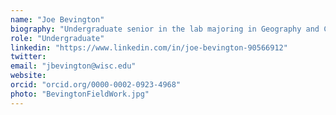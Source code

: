 ```yaml
---
name: "Joe Bevington"
biography: "Undergraduate senior in the lab majoring in Geography and Conservation Biology. For a senior thesis project, I am working with NEOTOMA and SynTRACE paleoclimate datasets to model phenological mismatch of Picea as a result of natural variations in solar radiation over the last 22,000 years"
role: "Undergraduate"
linkedin: "https://www.linkedin.com/in/joe-bevington-90566912"
twitter:
email: "jbevington@wisc.edu"
website:
orcid: "orcid.org/0000-0002-0923-4968"
photo: "BevingtonFieldWork.jpg"
---
```

